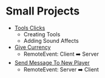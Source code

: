 # Small Projects



- [Tools Clicks](./ToolClicks/README.md)
    - Creating Tools
    - Adding Sound Affects
- [Give Currency](./GiveCurrency/README.md)
    - RemoteEvent: Client ➡️ Server
- [Send Message To New Player](./SendNewPlayerMessgae/README.md)
    - RemoteEvent: Server ➡️ Client
